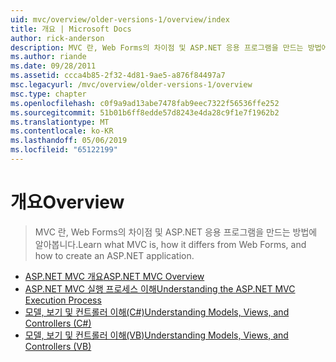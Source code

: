 ```yaml
---
uid: mvc/overview/older-versions-1/overview/index
title: 개요 | Microsoft Docs
author: rick-anderson
description: MVC 란, Web Forms의 차이점 및 ASP.NET 응용 프로그램을 만드는 방법에 알아봅니다.
ms.author: riande
ms.date: 09/28/2011
ms.assetid: ccca4b85-2f32-4d81-9ae5-a876f84497a7
msc.legacyurl: /mvc/overview/older-versions-1/overview
msc.type: chapter
ms.openlocfilehash: c0f9a9ad13abe7478fab9eec7322f56536ffe252
ms.sourcegitcommit: 51b01b6ff8edde57d8243e4da28c9f1e7f1962b2
ms.translationtype: MT
ms.contentlocale: ko-KR
ms.lasthandoff: 05/06/2019
ms.locfileid: "65122199"
---
```

# <a name="overview"></a><span data-ttu-id="f36d8-103">개요</span><span class="sxs-lookup"><span data-stu-id="f36d8-103">Overview</span></span>

> <span data-ttu-id="f36d8-104">MVC 란, Web Forms의 차이점 및 ASP.NET 응용 프로그램을 만드는 방법에 알아봅니다.</span><span class="sxs-lookup"><span data-stu-id="f36d8-104">Learn what MVC is, how it differs from Web Forms, and how to create an ASP.NET application.</span></span>

- [<span data-ttu-id="f36d8-105">ASP.NET MVC 개요</span><span class="sxs-lookup"><span data-stu-id="f36d8-105">ASP.NET MVC Overview</span></span>](asp-net-mvc-overview.md)
- [<span data-ttu-id="f36d8-106">ASP.NET MVC 실행 프로세스 이해</span><span class="sxs-lookup"><span data-stu-id="f36d8-106">Understanding the ASP.NET MVC Execution Process</span></span>](understanding-the-asp-net-mvc-execution-process.md)
- [<span data-ttu-id="f36d8-107">모델, 보기 및 컨트롤러 이해(C#)</span><span class="sxs-lookup"><span data-stu-id="f36d8-107">Understanding Models, Views, and Controllers (C#)</span></span>](understanding-models-views-and-controllers-cs.md)
- [<span data-ttu-id="f36d8-108">모델, 보기 및 컨트롤러 이해(VB)</span><span class="sxs-lookup"><span data-stu-id="f36d8-108">Understanding Models, Views, and Controllers (VB)</span></span>](understanding-models-views-and-controllers-vb.md)
